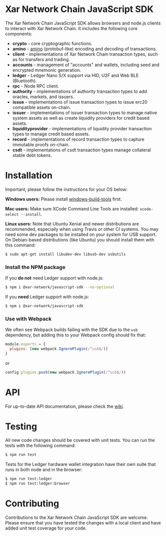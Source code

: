 # Xar Network Chain JavaScript SDK

The Xar Network Chain JavaScript SDK allows browsers and node.js clients to interact with Xar Network Chain. It includes the following core components:

* **crypto** - core cryptographic functions.
* **amino** - [amino](https://github.com/binance-chain/docs-site/blob/master/docs/encoding.md) (protobuf-like) encoding and decoding of transactions.
* **client** - implementations of Xar Network Chain transaction types, such as for transfers and trading.
* **accounts** - management of "accounts" and wallets, including seed and encrypted mnemonic generation.
* **ledger** - Ledger Nano S/X support via HID, U2F and Web BLE (Bluetooth).
* **rpc** - Node RPC client.
* **authority** - implementations of authority transaction types to add oracles, markets, and issuers.
* **issue** - implementations of issue transaction types to issue erc20 compatible assets on-chain.
* **issuer** - implementations of issuer transaction types to manage native system assets as well as create liquidity providers for credit based assets.
* **liquidityprovider** - implementations of liquidity provider transaction types to manage credit based assets.
* **record** - implementations of record transaction types to capture immutable proofs on-chain.
* **csdt** - implementations of csdt transaction types manage collateral stable debt tokens.

# Installation

Important, please follow the instructions for your OS below:

**Windows users:** Please install [windows-build-tools](https://www.npmjs.com/package/windows-build-tools) first.

**Mac users:** Make sure XCode Command Line Tools are installed: `xcode-select --install`.

**Linux users:** Note that Ubuntu Xenial and newer distributions are recommended, especially when using Travis or other CI systems. You may need some dev packages to be installed on your system for USB support. On Debian-based distributions (like Ubuntu) you should install them with this command:
```bash
$ sudo apt-get install libudev-dev libusb-dev usbutils
```

### Install the NPM package
If you **do not** need Ledger support with node.js:
```bash
$ npm i @xar-network/javascript-sdk --no-optional
```
If you **need** Ledger support with node.js:
```bash
$ npm i @xar-network/javascript-sdk
```

### Use with Webpack

We often see Webpack builds failing with the SDK due to the `usb` dependency, but adding this to your Webpack config should fix that:
```js
module.exports = {
  plugins: [new webpack.IgnorePlugin(/^usb$/)]
}
```
or
```js
config.plugins.push(new webpack.IgnorePlugin(/^usb$/))
```

# API

For up-to-date API documentation, please check the [wiki](https://github.com/xar-network/javascript-sdk/wiki).

# Testing

All new code changes should be covered with unit tests. You can run the tests with the following command:

```bash
$ npm run test
```

Tests for the Ledger hardware wallet integration have their own suite that runs in both node and in the browser:

```bash
$ npm run test:ledger
$ npm run test:ledger:browser
```

# Contributing

Contributions to the Xar Network Chain JavaScript SDK are welcome. Please ensure that you have tested the changes with a local client and have added unit test coverage for your code.
